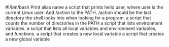#!/bin/bash
Print alias name
a script that prints hello user, where user is the current Linux user.
Add /action to the PATH. /action should be the last directory the shell looks into when looking for a program.
a script that counts the number of directories in the PATH
a script that lists environment variables.
 a script that lists all local variables and environment variables, and functions.
 a script that creates a new local variable
a script that creates a new global variable
